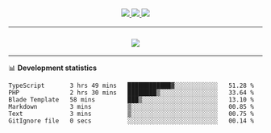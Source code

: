 <h3 align="center">
  <a href="https://github.com/hwalker928">
      <img src="https://img.shields.io/github/followers/hwalker928?label=Followers&style=for-the-badge&color=lightblue">
  </a>
  <a href="https://harryw.link/discord" alt="Discord">
      <img src="https://img.shields.io/discord/738451951758606336?label=discord&style=for-the-badge&color=lightblue"/>
  </a>
  <a href="https://harryw.link/sparked" alt="Sparked Host">
      <img src="https://img.shields.io/static/v1?label=Sponsor&message=Sparked%20Host&color=yellow&style=for-the-badge"/>
  </a>
</h3>

<hr>


<h3 align="center">
  <a href="https://github.com/hwalker928">
      <img src="https://github-profile-trophy.vercel.app/?username=hwalker928&no-bg=true&no-frame=true">
  </a>
</h3>


<hr>

📊 **Development statistics**

<!--START_SECTION:waka-->

```text
TypeScript       3 hrs 49 mins   ████████████▓░░░░░░░░░░░░   51.28 %
PHP              2 hrs 30 mins   ████████▒░░░░░░░░░░░░░░░░   33.64 %
Blade Template   58 mins         ███▒░░░░░░░░░░░░░░░░░░░░░   13.10 %
Markdown         3 mins          ▒░░░░░░░░░░░░░░░░░░░░░░░░   00.85 %
Text             3 mins          ▒░░░░░░░░░░░░░░░░░░░░░░░░   00.75 %
GitIgnore file   0 secs          ░░░░░░░░░░░░░░░░░░░░░░░░░   00.14 %
```

<!--END_SECTION:waka-->

